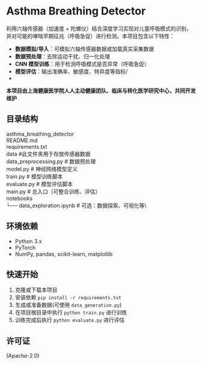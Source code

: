 # Asthma Breathing Detector
利用六轴传感器（加速度 + 陀螺仪）结合深度学习实现对儿童呼吸模式的识别，并对可能的哮喘早期征兆（呼吸急促）进行检测。本项目包含以下特性：

- **数据模拟/导入**：可模拟六轴传感器数据或加载真实采集数据
- **数据预处理**：去除运动干扰、归一化处理
- **CNN 模型训练**：用于检测呼吸模式是否异常（呼吸急促）
- **模型评估**：输出准确率、敏感度、特异度等指标/
- 
**本项目由上海健康医学院人人主动健康团队、临床与转化医学研究中心，共同开发维护**

## 目录结构
asthma_breathing_detector\
README.md\
requirements.txt\
data #此文件夹用于存放传感器数据\
data_preprocessing.py # 数据预处理\
model.py             # 神经网络模型定义\
train.py             # 模型训练脚本\
evaluate.py          # 模型评估脚本\
main.py              # 总入口（可整合训练、评估）\
notebooks\
    └── data_exploration.ipynb  # 可选：数据探索、可视化等\

## 环境依赖
- Python 3.x
- PyTorch
- NumPy, pandas, scikit-learn, matplotlib

## 快速开始
1. 克隆或下载本项目
2. 安装依赖 `pip install -r requirements.txt`
3. 生成或准备数据(可使用 `data_generation.py`)
4. 在项目根目录中执行 `python train.py` 进行训练
5. 训练完成后执行 `python evaluate.py` 进行评估

## 许可证
(Apache-2.0)

